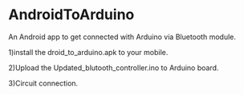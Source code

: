 # AndroidToArduino
An Android app to get connected with Arduino via Bluetooth module.

1)install the droid_to_arduino.apk to your mobile.

2)Upload the Updated_blutooth_controller.ino to Arduino board.

3)Circuit connection.



